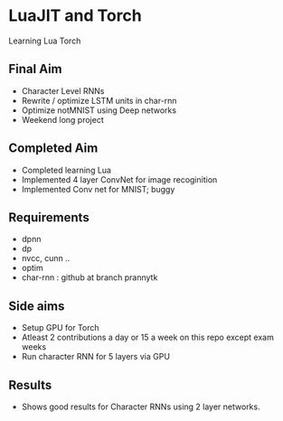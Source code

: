 # LuaJIT and Torch
Learning Lua Torch
## Final Aim
* Character Level RNNs
* Rewrite / optimize LSTM units in char-rnn
* Optimize notMNIST using Deep networks
* Weekend long project
## Completed Aim
* Completed learning Lua
* Implemented 4 layer ConvNet for image recoginition
* Implemented Conv net for MNIST; buggy
## Requirements
* dpnn
* dp
* nvcc, cunn ..
* optim
* char-rnn : github at branch prannytk
## Side aims
* Setup GPU for Torch
* Atleast 2 contributions a day or 15 a week on this repo except exam weeks
* Run character RNN for 5 layers via GPU
## Results
* Shows good results for Character RNNs using 2 layer networks. 
